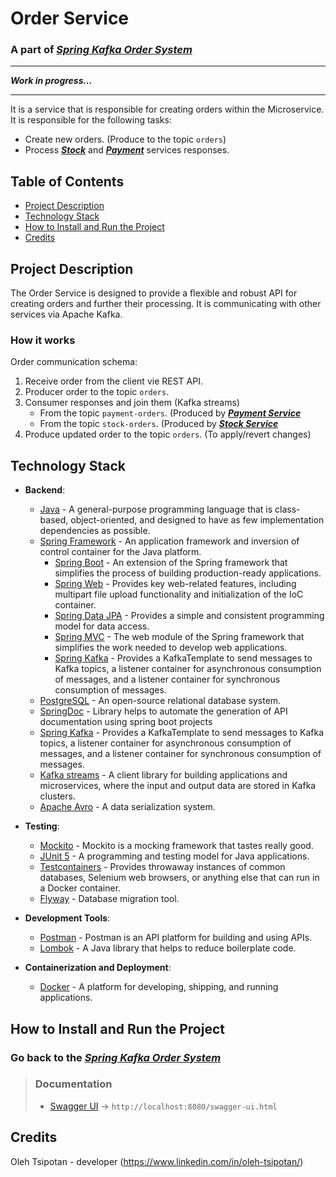 # Order Service
### A part of [***Spring Kafka Order System***](https://github.com/OlehTsipotan/Spring-Kafka-Order-System)

----
***Work in progress...***

----

It is a service that is responsible for creating orders within the Microservice.
It is responsible for the following tasks:
- Create new orders. (Produce to the topic `orders`)
- Process [***Stock***](https://github.com/OlehTsipotan/Kafka-Stock-Service) and [***Payment***](https://github.com/OlehTsipotan/Kafka-Payment-Service) services responses.


## Table of Contents
- [Project Description](#project-description)
- [Technology Stack](#technology-stack)
- [How to Install and Run the Project](#how-to-install-and-run-the-project)
- [Credits](#credits)

## Project Description
The Order Service is designed to provide a flexible and robust API for creating orders and further their processing.
It is communicating with other services via Apache Kafka.
### How it works
Order communication schema:
1. Receive order from the client vie REST API.
2. Producer order to the topic `orders`.
3. Consumer responses and join them (Kafka streams)
   - From the topic `payment-orders`. (Produced by [***Payment Service***](https://github.com/OlehTsipotan/Kafka-Payment-Service)
   - From the topic `stock-orders`. (Produced by [***Stock Service***](https://github.com/OlehTsipotan/Kafka-Stock-Service)
4. Produce updated order to the topic `orders`. (To apply/revert changes)

## Technology Stack

- **Backend**:
    - [Java](https://www.java.com/) - A general-purpose programming language that is class-based, object-oriented, and designed to have as few implementation dependencies as possible.
    - [Spring Framework](https://spring.io/) - An application framework and inversion of control container for the Java platform.
        - [Spring Boot](https://spring.io/projects/spring-boot) - An extension of the Spring framework that simplifies the process of building production-ready applications.
        - [Spring Web](https://docs.spring.io/spring-framework/docs/current/reference/html/web.html) - Provides key web-related features, including multipart file upload functionality and initialization of the IoC container.
        - [Spring Data JPA](https://spring.io/projects/spring-data-jpa) - Provides a simple and consistent programming model for data access.
        - [Spring MVC](https://docs.spring.io/spring-framework/docs/current/reference/html/web.html) - The web module of the Spring framework that simplifies the work needed to develop web applications.
        - [Spring Kafka](https://spring.io/projects/spring-kafka) - Provides a KafkaTemplate to send messages to Kafka topics, a listener container for asynchronous consumption of messages, and a listener container for synchronous consumption of messages.
    - [PostgreSQL](https://www.postgresql.org/) - An open-source relational database system.
    - [SpringDoc](https://springdoc.org/) - Library helps to automate the generation of API documentation using spring boot projects
    - [Spring Kafka](https://spring.io/projects/spring-kafka) - Provides a KafkaTemplate to send messages to Kafka topics, a listener container for asynchronous consumption of messages, and a listener container for synchronous consumption of messages.
    - [Kafka streams](https://kafka.apache.org/documentation/streams/) - A client library for building applications and microservices, where the input and output data are stored in Kafka clusters.
    - [Apache Avro](https://avro.apache.org/) - A data serialization system.

- **Testing**:
    - [Mockito](https://site.mockito.org/) - Mockito is a mocking framework that tastes really good.
    - [JUnit 5](https://junit.org/junit5/) - A programming and testing model for Java applications.
    - [Testcontainers](https://www.testcontainers.org/) - Provides throwaway instances of common databases, Selenium web browsers, or anything else that can run in a Docker container.
    - [Flyway](https://flywaydb.org/) - Database migration tool.

- **Development Tools**:
    - [Postman](https://www.postman.com/) - Postman is an API platform for building and using APIs.
    - [Lombok](https://projectlombok.org/) - A Java library that helps to reduce boilerplate code.

- **Containerization and Deployment**:
    - [Docker](https://www.docker.com/) - A platform for developing, shipping, and running applications.

## How to Install and Run the Project
### Go back to the [***Spring Kafka Order System***](https://github.com/OlehTsipotan/Spring-Kafka-Order-System)

> ### Documentation
> - [Swagger UI](http://localhost:8080/swagger-ui.html) -> `http://localhost:8080/swagger-ui.html`


## Credits
Oleh Tsipotan - developer (https://www.linkedin.com/in/oleh-tsipotan/)
